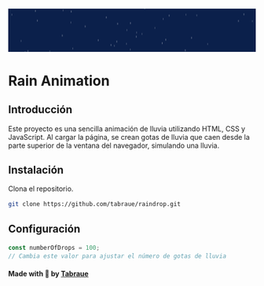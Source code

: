 ![Rain](<rain.png>)

# Rain Animation

## Introducción

Este proyecto es una sencilla animación de lluvia utilizando HTML, CSS y JavaScript. Al cargar la página, se crean gotas de lluvia que caen desde la parte superior de la ventana del navegador, simulando una lluvia.

## Instalación

Clona el repositorio.
```sh
git clone https://github.com/tabraue/raindrop.git
```

## Configuración

```js
const numberOfDrops = 100; 
// Cambia este valor para ajustar el número de gotas de lluvia
```

#### Made with 💚 by [Tabraue](https://github.com/tabraue)